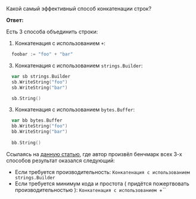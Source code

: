 Какой самый эффективный способ конкатенации строк?

**Ответ:**

Есть 3 способа объединить строки:
1. Конкатенация с использованием `+`:
```go
  foobar := "foo" + "bar"
```
3. Конкатенация с использованием `strings.Builder`:
```go
  var sb strings.Builder
  sb.WriteString("foo")
  sb.WriteString("bar")

  sb.String()
```
3. Конкатенация с использованием `bytes.Buffer`:
```go
  var bb bytes.Buffer
  bb.WriteString("foo")
  bb.WriteString("bar")
  
  bb.String()
```

Ссылаясь на [данную статью]([http://test.com/](https://daryl-ng.medium.com/efficiently-concatenate-strings-in-go-a90dfa5161fd)https://daryl-ng.medium.com/efficiently-concatenate-strings-in-go-a90dfa5161fd), где автор произвёл бенчмарк всех 3-х способов результат оказался следующий:
- Если требуется производительность: `Конкатенация с использованием strings.Builder`
- Если требуется минимум кода и простота ( придётся пожертвовать производительностью ): `Конкатенация с использованием `+``
